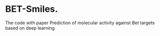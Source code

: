 # BET-Smiles.
The code with paper Prediction of molecular activity against Bet targets based on deep learning
